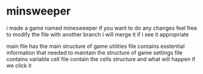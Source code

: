 # minsweeper
i made a game named minesweeper if you want to do any changes feel free to modify the file with another branch i will merge it if i see it appropriate 

main file has the main structure of game 
utilities file contains esstential information that needed to maintain the structure of game
settings file contains variable
cell file contain the cells structure and what will happen if we click it 
